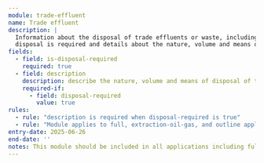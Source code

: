 ```yaml
---
module: trade-effluent
name: Trade effluent
description: |
  Information about the disposal of trade effluents or waste, including whether 
  disposal is required and details about the nature, volume and means of disposal
fields:
  - field: is-disposal-required
    required: true
  - field: description
    description: describe the nature, volume and means of disposal of trade effluents or waste
    required-if:
      - field: disposal-required
        value: true
rules:
  - rule: "description is required when disposal-required is true"
  - rule: "Module applies to full, extraction-oil-gas, and outline application types"
entry-date: 2025-06-26
end-date: ''
notes: This module should be included in all applications including full permission. For example, full and full+lbc
---
```


